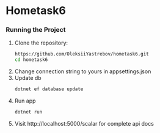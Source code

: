 ﻿# Hometask6

### Running the Project

1. Clone the repository:
   ```bash
   https://github.com/OleksiiYastrebov/hometask6.git
   cd hometask6
    ```
2. Change connection string to yours in appsettings.json
3. Update db
    ```bash
   dotnet ef database update
4. Run app
    ```bash
    dotnet run
5. Visit http://localhost:5000/scalar for complete api docs
